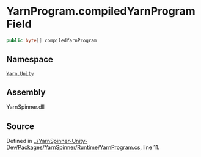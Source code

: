 <!-- This file was generated by a tool. Do not edit this file by hand. -->

# YarnProgram.compiledYarnProgram Field


```csharp
public byte[] compiledYarnProgram
```



## Namespace
[`Yarn.Unity`](/api/csharp/yarn.unity/README.md)

## Assembly
YarnSpinner.dll

## Source
Defined in [../YarnSpinner-Unity-Dev/Packages/YarnSpinner/Runtime/YarnProgram.cs](https://github.com/YarnSpinnerTool/YarnSpinner-Unity//blob/develop/Runtime/YarnProgram.cs#L11), line 11.
